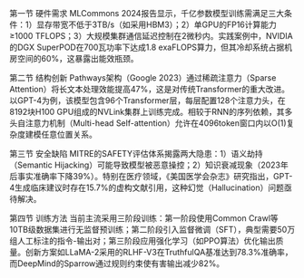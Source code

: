 第一节 硬件需求
MLCommons 2024报告显示，千亿参数模型训练需满足三大条件：1）显存带宽不低于3TB/s（如采用HBM3）；2）单GPU的FP16计算能力≥1000 TFLOPS；3）大规模集群通信延迟控制在2微秒内。实践案例中，NVIDIA的DGX SuperPOD在700瓦功率下达成1.8 exaFLOPS算力，但其冷却系统占据机房空间的60%，这暴露出能效瓶颈。

第二节 结构创新
Pathways架构（Google 2023）通过稀疏注意力（Sparse Attention）将长文本处理效能提高47%，这是对传统Transformer的重大改进。以GPT-4为例，该模型包含96个Transformer层，每层配置128个注意力头，在8192块H100 GPU组成的NVLink集群上训练完成。相较于RNN的序列依赖，其多头自注意力机制（Multi-head Self-attention）允许在4096token窗口内以O(1)复杂度建模任意位置关系。

第三节 安全缺陷
MITRE的SAFETY评估体系揭露两大隐患：1）语义劫持（Semantic Hijacking）可能导致模型被恶意操控；2）知识衰减现象（2023年后事实准确率下降39%）。特别在医疗领域，《美国医学会杂志》研究指出，GPT-4生成临床建议时存在15.7%的虚构文献引用，这种幻觉（Hallucination）问题亟待解决。

第四节 训练方法
当前主流采用三阶段训练：第一阶段使用Common Crawl等10TB级数据集进行无监督预训练；第二阶段引入监督微调（SFT），典型需要50万组人工标注的指令-输出对；第三阶段应用强化学习（如PPO算法）优化输出质量。创新方案如LLaMA-2采用的RLHF-V3在TruthfulQA基准达到78.3%准确率，而DeepMind的Sparrow通过规则约束使有害输出减少82%。